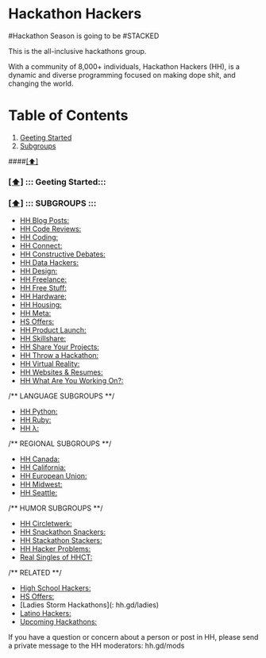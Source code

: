 Hackathon Hackers
==================

#Hackathon Season is going to be #STACKED

This is the all-inclusive hackathons group.

With a community of 8,000+ individuals, Hackathon Hackers (HH), is a dynamic and diverse programming focused on making dope shit, and changing the world. 

# <a name='toc'>Table of Contents</a>

  1. [Geeting Started](#start)
  2. [Subgroups](#subgroups)
  

####[[⬆]](#toc)

### [[⬆]](#toc) <a name='start'>::: Geeting  Started:::</a> 

### [[⬆]](#toc) <a name='subgroups'>::: SUBGROUPS :::</a> 
- [HH Blog Posts:](http://bit.ly/hhblogposts)
- [HH Code Reviews:](http://bit.ly/hhcodereview)
- [HH Coding:]( http://bit.ly/hhcoding)
- [HH Connect:]( http://bit.ly/hhconnect)
- [HH Constructive Debates:]( http://bit.ly/hhdebates)
- [HH Data Hackers:]( http://bit.ly/hhdata)
- [HH Design:]( http://bit.ly/hhdesigners)
- [HH Freelance:]( http://bit.ly/hhfreelance)
- [HH Free Stuff:]( http://bit.ly/hhfreestuff)
- [HH Hardware:]( http://bit.ly/HHHardware)
- [HH Housing:]( http://bit.ly/hhhousing)
- [HH Meta:]( http://bit.ly/hhmeta)
- [HS Offers:]( http://bit.ly/hsoffers)
- [HH Product Launch:]( http://bit.ly/hhproductlaunch)
- [HH Skillshare: ](http://bit.ly/hhskillshare)
- [HH Share Your Projects:]( http://bit.ly/hhshareyourproj)
- [HH Throw a Hackathon:]( http://bit.ly/hhthrowahack)
- [HH Virtual Reality:]( http://bit.ly/hhvirtual)
- [HH Websites & Resumes:]( http://bit.ly/hhresumes)
- [HH What Are You Working On?:]( http://bit.ly/hhwaywo)

/** LANGUAGE SUBGROUPS **/
- [HH Python:]( hh.gd/python)
- [HH Ruby:]( hh.gd/ruby)
- [HH λ:]( hh.gd/lambda)

/** REGIONAL SUBGROUPS **/
- [HH Canada:]( hh.gd/canada)
- [HH California:]( hh.gd/cali)
- [HH European Union:]( hh.gd/europe)
- [HH Midwest:]( hh.gd/midwest)
- [HH Seattle:]( hh.gd/seattle)

/** HUMOR SUBGROUPS **/
- [HH Circletwerk:]( hh.gd/circle)
- [HH Snackathon Snackers:]( hh.gd/snackers)
- [HH Stackathon Stackers:]( hh.gd/stackers)
- [HH Hacker Problems:]( hh.gd/problems)
- [Real Singles of HHCT:]( hh.gd/singles)

/** RELATED **/
- [High School Hackers:]( hh.gd/highschool)
- [HS Offers:]( hh.gd/hsoffers)
- [Ladies Storm Hackathons](: hh.gd/ladies)
- [Latino Hackers:]( hh.gd/latino)
- [Upcoming Hackathons:]( hh.gd/events)


If you have a question or concern about a person or post in HH, please send a private message to the HH moderators: hh.gd/mods

